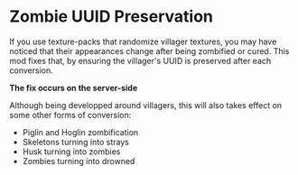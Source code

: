 # Zombie UUID Preservation

If you use texture-packs that randomize villager textures, you may have noticed that their appearances change after being zombified or cured. 
This mod fixes that, by ensuring the villager's UUID is preserved after each conversion.

**The fix occurs on the server-side**

Although being developped around villagers, this will also takes effect on some other forms of conversion:
- Piglin and Hoglin zombification
- Skeletons turning into strays
- Husk turning into zombies
- Zombies turning into drowned
